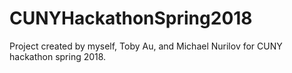 # CUNYHackathonSpring2018
Project created by myself, Toby Au, and Michael Nurilov for CUNY hackathon spring 2018.
